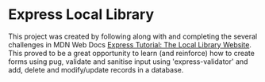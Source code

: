 # Express Local Library
This project was created by following along with and completing the several challenges in MDN Web Docs [Express Tutorial: The Local Library Website](https://developer.mozilla.org/en-US/docs/Learn/Server-side/Express_Nodejs/Tutorial_local_library_website). This proved to be a great opportunity to learn (and reinforce) how to create forms using pug, validate and sanitise input using 'express-validator' and add, delete and modify/update records in a database.
